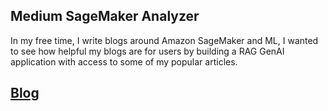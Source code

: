 ## Medium SageMaker Analyzer

In my free time, I write blogs around Amazon SageMaker and ML, I wanted to see how helpful my blogs are for users by building a RAG GenAI application with access to some of my popular articles.

## [Blog](https://towardsdatascience.com/augmenting-llms-with-rag-f79de914e672)
